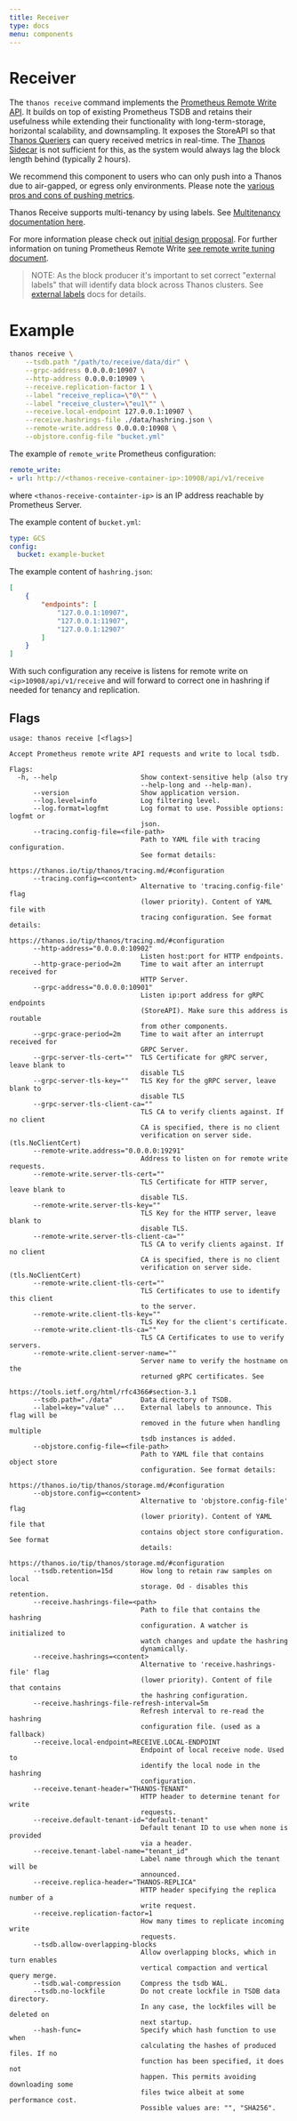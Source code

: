```yaml
---
title: Receiver
type: docs
menu: components
---
```


# Receiver

The `thanos receive` command implements the [Prometheus Remote Write API](https://prometheus.io/docs/prometheus/latest/configuration/configuration/#remote_write). It builds on top of existing Prometheus TSDB and retains their usefulness while extending their functionality with long-term-storage, horizontal scalability, and downsampling. It exposes the StoreAPI so that [Thanos Queriers](./query.md) can query received metrics in real-time. The [Thanos Sidecar](./sidecar.md) is not sufficient for this, as the system would always lag the block length behind (typically 2 hours).

We recommend this component to users who can only push into a Thanos due to air-gapped, or egress only environments. Please note the [various pros and cons of pushing metrics](https://docs.google.com/document/d/1H47v7WfyKkSLMrR8_iku6u9VB73WrVzBHb2SB6dL9_g/edit#heading=h.2v27snv0lsur).

Thanos Receive supports multi-tenancy by using labels. See [Multitenancy documentation here](../operating/multi-tenancy.md).

For more information please check out [initial design proposal](../proposals/201812_thanos-remote-receive.md).
For further information on tuning Prometheus Remote Write [see remote write tuning document](https://prometheus.io/docs/practices/remote_write/).

> NOTE: As the block producer it's important to set correct "external labels" that will identify data block across Thanos clusters. See [external labels](../storage.md#external-labels) docs for details.

# Example

```bash
thanos receive \
    --tsdb.path "/path/to/receive/data/dir" \
    --grpc-address 0.0.0.0:10907 \
    --http-address 0.0.0.0:10909 \
    --receive.replication-factor 1 \
    --label "receive_replica=\"0\"" \
    --label "receive_cluster=\"eu1\"" \
    --receive.local-endpoint 127.0.0.1:10907 \
    --receive.hashrings-file ./data/hashring.json \
    --remote-write.address 0.0.0.0:10908 \
    --objstore.config-file "bucket.yml"
```

The example of `remote_write` Prometheus configuration:

```yaml
remote_write:
- url: http://<thanos-receive-container-ip>:10908/api/v1/receive
```

where `<thanos-receive-containter-ip>` is an IP address reachable by Prometheus Server.

The example content of `bucket.yml`:

```yaml
type: GCS
config:
  bucket: example-bucket
```

The example content of `hashring.json`:

```json
[
    {
        "endpoints": [
            "127.0.0.1:10907",
            "127.0.0.1:11907",
            "127.0.0.1:12907"
        ]
    }
]
```
With such configuration any receive is listens for remote write on `<ip>10908/api/v1/receive` and will forward to correct one in hashring if needed
for tenancy and replication.

## Flags

[embedmd]:# (flags/receive.txt $)
```$
usage: thanos receive [<flags>]

Accept Prometheus remote write API requests and write to local tsdb.

Flags:
  -h, --help                     Show context-sensitive help (also try
                                 --help-long and --help-man).
      --version                  Show application version.
      --log.level=info           Log filtering level.
      --log.format=logfmt        Log format to use. Possible options: logfmt or
                                 json.
      --tracing.config-file=<file-path>
                                 Path to YAML file with tracing configuration.
                                 See format details:
                                 https://thanos.io/tip/thanos/tracing.md/#configuration
      --tracing.config=<content>
                                 Alternative to 'tracing.config-file' flag
                                 (lower priority). Content of YAML file with
                                 tracing configuration. See format details:
                                 https://thanos.io/tip/thanos/tracing.md/#configuration
      --http-address="0.0.0.0:10902"
                                 Listen host:port for HTTP endpoints.
      --http-grace-period=2m     Time to wait after an interrupt received for
                                 HTTP Server.
      --grpc-address="0.0.0.0:10901"
                                 Listen ip:port address for gRPC endpoints
                                 (StoreAPI). Make sure this address is routable
                                 from other components.
      --grpc-grace-period=2m     Time to wait after an interrupt received for
                                 GRPC Server.
      --grpc-server-tls-cert=""  TLS Certificate for gRPC server, leave blank to
                                 disable TLS
      --grpc-server-tls-key=""   TLS Key for the gRPC server, leave blank to
                                 disable TLS
      --grpc-server-tls-client-ca=""
                                 TLS CA to verify clients against. If no client
                                 CA is specified, there is no client
                                 verification on server side. (tls.NoClientCert)
      --remote-write.address="0.0.0.0:19291"
                                 Address to listen on for remote write requests.
      --remote-write.server-tls-cert=""
                                 TLS Certificate for HTTP server, leave blank to
                                 disable TLS.
      --remote-write.server-tls-key=""
                                 TLS Key for the HTTP server, leave blank to
                                 disable TLS.
      --remote-write.server-tls-client-ca=""
                                 TLS CA to verify clients against. If no client
                                 CA is specified, there is no client
                                 verification on server side. (tls.NoClientCert)
      --remote-write.client-tls-cert=""
                                 TLS Certificates to use to identify this client
                                 to the server.
      --remote-write.client-tls-key=""
                                 TLS Key for the client's certificate.
      --remote-write.client-tls-ca=""
                                 TLS CA Certificates to use to verify servers.
      --remote-write.client-server-name=""
                                 Server name to verify the hostname on the
                                 returned gRPC certificates. See
                                 https://tools.ietf.org/html/rfc4366#section-3.1
      --tsdb.path="./data"       Data directory of TSDB.
      --label=key="value" ...    External labels to announce. This flag will be
                                 removed in the future when handling multiple
                                 tsdb instances is added.
      --objstore.config-file=<file-path>
                                 Path to YAML file that contains object store
                                 configuration. See format details:
                                 https://thanos.io/tip/thanos/storage.md/#configuration
      --objstore.config=<content>
                                 Alternative to 'objstore.config-file' flag
                                 (lower priority). Content of YAML file that
                                 contains object store configuration. See format
                                 details:
                                 https://thanos.io/tip/thanos/storage.md/#configuration
      --tsdb.retention=15d       How long to retain raw samples on local
                                 storage. 0d - disables this retention.
      --receive.hashrings-file=<path>
                                 Path to file that contains the hashring
                                 configuration. A watcher is initialized to
                                 watch changes and update the hashring
                                 dynamically.
      --receive.hashrings=<content>
                                 Alternative to 'receive.hashrings-file' flag
                                 (lower priority). Content of file that contains
                                 the hashring configuration.
      --receive.hashrings-file-refresh-interval=5m
                                 Refresh interval to re-read the hashring
                                 configuration file. (used as a fallback)
      --receive.local-endpoint=RECEIVE.LOCAL-ENDPOINT
                                 Endpoint of local receive node. Used to
                                 identify the local node in the hashring
                                 configuration.
      --receive.tenant-header="THANOS-TENANT"
                                 HTTP header to determine tenant for write
                                 requests.
      --receive.default-tenant-id="default-tenant"
                                 Default tenant ID to use when none is provided
                                 via a header.
      --receive.tenant-label-name="tenant_id"
                                 Label name through which the tenant will be
                                 announced.
      --receive.replica-header="THANOS-REPLICA"
                                 HTTP header specifying the replica number of a
                                 write request.
      --receive.replication-factor=1
                                 How many times to replicate incoming write
                                 requests.
      --tsdb.allow-overlapping-blocks
                                 Allow overlapping blocks, which in turn enables
                                 vertical compaction and vertical query merge.
      --tsdb.wal-compression     Compress the tsdb WAL.
      --tsdb.no-lockfile         Do not create lockfile in TSDB data directory.
                                 In any case, the lockfiles will be deleted on
                                 next startup.
      --hash-func=               Specify which hash function to use when
                                 calculating the hashes of produced files. If no
                                 function has been specified, it does not
                                 happen. This permits avoiding downloading some
                                 files twice albeit at some performance cost.
                                 Possible values are: "", "SHA256".

```
